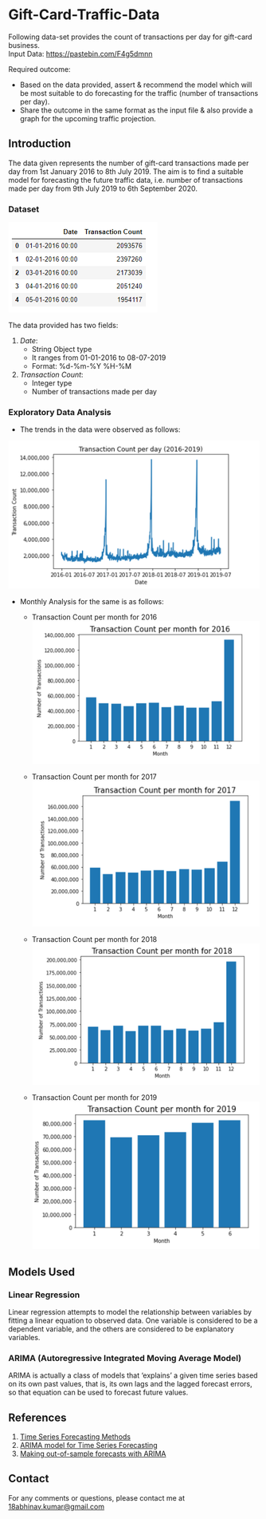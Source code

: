 # Gift-Card-Traffic-Data

Following data-set provides the count of transactions per day for gift-card business.  
Input Data: https://pastebin.com/F4g5dmnn

Required outcome:
- Based on the data provided, assert & recommend the model which will be most suitable to do forecasting for the traffic (number of transactions per day).
- Share the outcome in the same format as the input file & also provide a graph for the upcoming traffic projection.

## Introduction

The data given represents the number of gift-card transactions made per day from 1st January 2016 to 8th July 2019.
The aim is to find a suitable model for forecasting the future traffic data, i.e. number of transactions made per day from 9th July 2019 to 6th September 2020.

### Dataset
<img src = "https://github.com/18abhinavkumar/Gift-Card-Traffic-Data/blob/master/Screenshots/Dataset_head.PNG">

The data provided has two fields:
1) _Date_: 
    * String Object type
    * It ranges from 01-01-2016 to 08-07-2019
    * Format: %d-%m-%Y %H-%M
2) _Transaction Count_:
    * Integer type
    * Number of transactions made per day
    
### Exploratory Data Analysis

- The trends in the data were observed as follows:
<img src = "https://github.com/18abhinavkumar/Gift-Card-Traffic-Data/blob/master/Screenshots/Transaction_Count_per_day(2016-2019).PNG">

- Monthly Analysis for the same is as follows:
    - Transaction Count per month for 2016   
      <img src = "https://github.com/18abhinavkumar/Gift-Card-Traffic-Data/blob/master/Screenshots/Transaction_Count_per_month_2016.PNG">
   
    - Transaction Count per month for 2017   
      <img src = "https://github.com/18abhinavkumar/Gift-Card-Traffic-Data/blob/master/Screenshots/Transaction_Count_per_month_2017.PNG">
   
    - Transaction Count per month for 2018   
      <img src = "https://github.com/18abhinavkumar/Gift-Card-Traffic-Data/blob/master/Screenshots/Transaction_Count_per_month_2018.PNG">
   
    - Transaction Count per month for 2019   
      <img src = "https://github.com/18abhinavkumar/Gift-Card-Traffic-Data/blob/master/Screenshots/Transaction_Count_per_month_2019.PNG">
    
## Models Used

### Linear Regression
Linear regression attempts to model the relationship between variables by fitting a linear equation to observed data. One variable is considered to be a dependent variable, and the others are considered to be explanatory variables.

### ARIMA (Autoregressive Integrated Moving Average Model)
ARIMA is actually a class of models that ‘explains’ a given time series based on its own past values, that is, its own lags and the lagged forecast errors, so that equation can be used to forecast future values.

## References

1. [Time Series Forecasting Methods](https://machinelearningmastery.com/time-series-forecasting-methods-in-python-cheat-sheet/)
2. [ARIMA model for Time Series Forecasting](https://machinelearningmastery.com/arima-for-time-series-forecasting-with-python/#:~:text=ARIMA%20with%20Python&text=Define%20the%20model%20by%20calling,or%20times%20to%20be%20predicted)
3. [Making out-of-sample forecasts with ARIMA](https://machinelearningmastery.com/make-sample-forecasts-arima-python/)

## Contact

For any comments or questions, please contact me at 18abhinav.kumar@gmail.com
